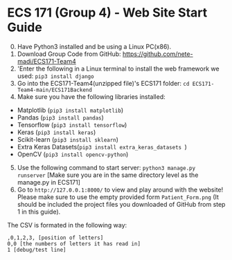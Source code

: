 ﻿
# ECS 171 (Group 4) - Web Site Start Guide

0. Have Python3 installed and be using a Linux PC(x86).
1. Download Group Code from GitHub: https://github.com/nete-madi/ECS171-Team4
2.  'Enter the following in a Linux terminal to install the web framework we used: `pip3 install django`
3. Go into the ECS171-Team4(unzipped file)'s ECS171 folder: `cd ECS171-Team4-main/ECS171Backend`
4. Make sure you have the following libraries installed:
- Matplotlib (`pip3 install matplotlib`)
- Pandas (`pip3 install pandas`)
- Tensorflow (`pip3 install tensorflow`)
- Keras (`pip3 install keras`)
- Scikit-learn (`pip3 install sklearn`)
- Extra Keras Datasets(`pip3 install extra_keras_datasets
`)
- OpenCV (`pip3 install opencv-python`)

5. Use the following command to start server: `python3 manage.py runserver` [Make sure you are in the same directory level as the manage.py in ECS171]
6. Go to `http://127.0.0.1:8000/` to view and play around with the website! Please make sure to use the empty provided form `Patient_Form.png` (It should be included the project files you downloaded of GitHub from step 1 in this guide).

The CSV is formated in the following way:
```
,0,1,2,3, [position of letters]
0,0 [the numbers of letters it has read in]
1 [debug/test line]
```

